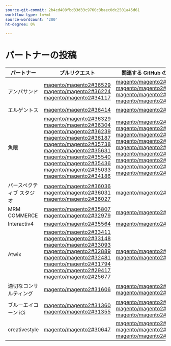 ```yaml
---
source-git-commit: 2b4cd408fbd33d33c9760c3baec0dc2501a45d61
workflow-type: tm+mt
source-wordcount: '200'
ht-degree: 0%

---
```

# パートナーの投稿

| パートナー | プルリクエスト | 関連する GitHub の問題 |
| ------- | ------- | ------- |
| アンパサンド | [magento/magento2#36529](https://github.com/magento/magento2/pull/36529) [magento/magento2#36224](https://github.com/magento/magento2/pull/36224) [magento/magento2#34117](https://github.com/magento/magento2/pull/34117) | [magento/magento2#36726](https://github.com/magento/magento2/issues/36726) [magento/magento2#35546](https://github.com/magento/magento2/issues/35546) [magento/magento2#36334](https://github.com/magento/magento2/issues/36334) [magento/magento2#36628](https://github.com/magento/magento2/issues/36628) |
| エルゲントス | [magento/magento2#36414](https://github.com/magento/magento2/pull/36414) | [magento/magento2#36831](https://github.com/magento/magento2/issues/36831) |
| 魚眼 | [magento/magento2#36329](https://github.com/magento/magento2/pull/36329) [magento/magento2#36304](https://github.com/magento/magento2/pull/36304) [magento/magento2#36239](https://github.com/magento/magento2/pull/36239) [magento/magento2#36187](https://github.com/magento/magento2/pull/36187) [magento/magento2#35738](https://github.com/magento/magento2/pull/35738) [magento/magento2#35631](https://github.com/magento/magento2/pull/35631) [magento/magento2#35540](https://github.com/magento/magento2/pull/35540) [magento/magento2#35436](https://github.com/magento/magento2/pull/35436) [magento/magento2#35033](https://github.com/magento/magento2/pull/35033) [magento/magento2#34186](https://github.com/magento/magento2/pull/34186) | [magento/magento2#36641](https://github.com/magento/magento2/issues/36641) [magento/magento2#36338](https://github.com/magento/magento2/issues/36338) [magento/magento2#36554](https://github.com/magento/magento2/issues/36554) [magento/magento2#36646](https://github.com/magento/magento2/issues/36646) [magento/magento2#36648](https://github.com/magento/magento2/issues/36648) [magento/magento2#35325](https://github.com/magento/magento2/issues/35325) [magento/magento2#35711](https://github.com/magento/magento2/issues/35711) [magento/magento2#35488](https://github.com/magento/magento2/issues/35488) [magento/magento2#34321](https://github.com/magento/magento2/issues/34321) |
| パースペクティブ スタジオ | [magento/magento2#36036](https://github.com/magento/magento2/pull/36036) [magento/magento2#36031](https://github.com/magento/magento2/pull/36031) [magento/magento2#36027](https://github.com/magento/magento2/pull/36027) | [magento/magento2#36337](https://github.com/magento/magento2/issues/36337) |
| MRM COMMERCE | [magento/magento2#35807](https://github.com/magento/magento2/pull/35807) [magento/magento2#32979](https://github.com/magento/magento2/pull/32979) | [magento/magento2#35994](https://github.com/magento/magento2/issues/35994) |
| Interactiv4 | [magento/magento2#35564](https://github.com/magento/magento2/pull/35564) | [magento/magento2#35568](https://github.com/magento/magento2/issues/35568) |
| Atwix | [magento/magento2#33411](https://github.com/magento/magento2/pull/33411) [magento/magento2#33148](https://github.com/magento/magento2/pull/33148) [magento/magento2#33093](https://github.com/magento/magento2/pull/33093) [magento/magento2#32889](https://github.com/magento/magento2/pull/32889) [magento/magento2#32481](https://github.com/magento/magento2/pull/32481) [magento/magento2#31794](https://github.com/magento/magento2/pull/31794) [magento/magento2#29417](https://github.com/magento/magento2/pull/29417) [magento/magento2#25677](https://github.com/magento/magento2/pull/25677) | [magento/magento2#35858](https://github.com/magento/magento2/issues/35858) [magento/magento2#29418](https://github.com/magento/magento2/issues/29418) |
| 適切なコンサルティング | [magento/magento2#31606](https://github.com/magento/magento2/pull/31606) | [magento/magento2#31643](https://github.com/magento/magento2/issues/31643) [magento/magento2#31866](https://github.com/magento/magento2/issues/31866) |
| ブルーエイコーン iCi | [magento/magento2#31360](https://github.com/magento/magento2/pull/31360) [magento/magento2#31355](https://github.com/magento/magento2/pull/31355) | [magento/magento2#31443](https://github.com/magento/magento2/issues/31443) [magento/magento2#31373](https://github.com/magento/magento2/issues/31373) [magento/magento2#32625](https://github.com/magento/magento2/issues/32625) |
| creativestyle | [magento/magento2#30647](https://github.com/magento/magento2/pull/30647) | [magento/magento2#30672](https://github.com/magento/magento2/issues/30672) [magento/magento2#32985](https://github.com/magento/magento2/issues/32985) [magento/magento2#30613](https://github.com/magento/magento2/issues/30613) |